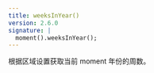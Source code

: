 ```yaml
---
title: weeksInYear()
version: 2.6.0
signature: |
  moment().weeksInYear();
---
```



根据区域设置获取当前 moment 年份的周数。
